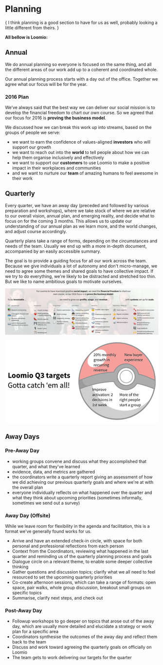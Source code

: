 # Planning

{ I think planning is a good section to have for us as well, probably looking a little different from theirs. }



**All bellow is Loomio:**

## Annual

We do annual planning so everyone is focused on the same thing, and all the different areas of our work add up to a coherent and coordinated whole.

Our annual planning process starts with a day out of the office. Together we agree what our focus will be for the year.

### 2016 Plan

We’ve always said that the best way we can deliver our social mission is to develop the financial freedom to chart our own course. So we agreed that our focus for 2016 is **proving the business model**.

We discussed how we can break this work up into streams, based on the groups of people we serve:

* we want to earn the confidence of values-aligned **investors** who will support our growth
* we want to reach out into the **world** to tell people about how we can help them organise inclusively and effectively
* we want to support our **customers** to use Loomio to make a positive impact in their workplaces and communities
* and we want to nurture our **team** of amazing humans to feel awesome in their work

## Quarterly

Every quarter, we have an away day \(preceded and followed by various preparation and workshops\), where we take stock of where we are relative to our overall vision, annual plan, and emerging reality, and decide what to focus on for the coming 3 months. This allows us to update our understanding of our annual plan as we learn more, and the world changes, and adjust course accordingly.

Quarterly plans take a range of forms, depending on the circumstances and needs of the team. Usually we end up with a more in-depth document, accompanied by an easily accessible summary.

The goal is to provide a guiding focus for all our work across the team. Because we give individuals a lot of autonomy and don't micro-manage, we need to agree some themes and shared goals to have collective impact. If we try to do everything, we're likely to be distracted and stretched too thin. But we like to name ambitious goals to motivate ourselves.

![](q22016plan.png)

![](q32016targets.png)

## Away Days

### Pre-Away Day

* working groups convene and discuss what they accomplished that quarter, and what they've learned
* evidence, data, and metrics are gathered
* the coordinators write a quarterly report giving an assessment of how we did achieving our previous quarterly goals and where we're at with the overall plan
* everyone individually reflects on what happened over the quarter and what they think about upcoming priorities \(sometimes informally, sometimes we send out a survey\)

### Away Day \(Offsite\)

While we leave room for flexibility in the agenda and facilitation, this is a format we've generally found works for us.

* Arrive and have an extended check-in circle, with space for both personal and professional reflections from each person
* Context from the Coordinators, reviewing what happened in the last quarter and reminding us of the quarterly planning process and goals
* Dialogue circle on a relevant theme, to enable some deeper collective thinking
* Gather questions and discussion topics; clarify what we all need to feel resourced to set the upcoming quarterly priorities
* Co-create afternoon sessions, which can take a range of formats: open space, pair walks, whole group discussion, breakout small groups on specific topics
* Summarise, clarify next steps, and check out

### Post-Away Day

* Followup workshops to go deeper on topics that arose out of the away day, which are usually more detailed and elucidate a strategy or work plan for a specific area
* Coordinators synthesise the outcomes of the away day and reflect them back to the team
* Discuss and work toward agreeing the quarterly goals on officially on Loomio
* The team gets to work delivering our targets for the quarter



